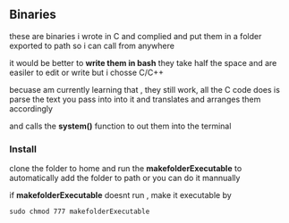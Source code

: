 ## Binaries

these are binaries i wrote in C and complied and put them in a folder exported to path so i can call from anywhere

it would be better to **write them in bash** they take half the space and are easiler to edit or write but i chosse C/C++

becuase am currently learning that , they still work, all the C code does is parse the text you pass into into it and translates and arranges them accordingly

and calls the **system()** function to out them into the terminal

### Install

clone the folder to home and run the **makefolderExecutable** to automatically add the folder to path or you can do it mannually

if **makefolderExecutable** doesnt run , make it executable by 

` sudo chmod 777 makefolderExecutable `
